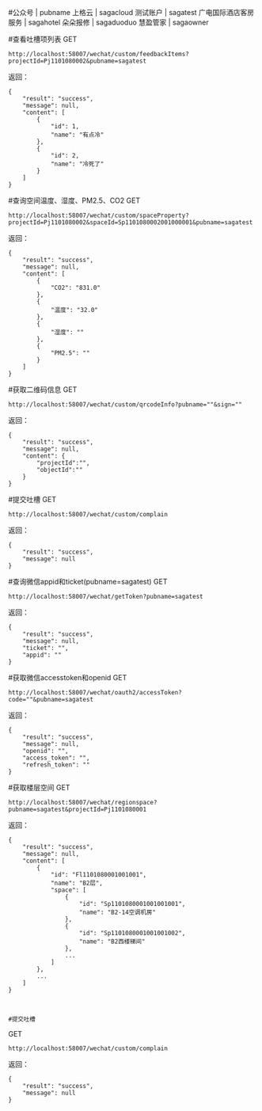 #公众号 | pubname
上格云                 |   sagacloud
测试账户               |    sagatest
广电国际酒店客房服务      |   sagahotel
朵朵报修                |   sagaduoduo
慧盈管家                |   sagaowner

#查看吐槽项列表
GET
    
    http://localhost:58007/wechat/custom/feedbackItems?projectId=Pj1101080002&pubname=sagatest
  
返回：
    
    {
        "result": "success",
        "message": null,
        "content": [
            {
                "id": 1,
                "name": "有点冷"
            },
            {
                "id": 2,
                "name": "冷死了"
            }
        ]
    }  
    
#查询空间温度、湿度、PM2.5、CO2
GET
    
    http://localhost:58007/wechat/custom/spaceProperty?projectId=Pj1101080002&spaceId=Sp1101080002001000001&pubname=sagatest  
    
返回：

    {
        "result": "success",
        "message": null,
        "content": [
            {
                "CO2": "831.0"
            },
            {
                "温度": "32.0"
            },
            {
                "湿度": ""
            },
            {
                "PM2.5": ""
            }
        ]
    }  
    
#获取二维码信息
GET

    http://localhost:58007/wechat/custom/qrcodeInfo?pubname=""&sign=""
    
返回：

    {
        "result": "success",
        "message": null,
        "content": {
            "projectId":"",
            "objectId":""
        } 
    }    

#提交吐槽
GET

    http://localhost:58007/wechat/custom/complain
    
返回：

    {
        "result": "success",
        "message": null
    }   

#查询微信appid和ticket(pubname=sagatest) 
GET
    
    http://localhost:58007/wechat/getToken?pubname=sagatest

返回：

    {
        "result": "success",
        "message": null,
        "ticket": "",
        "appid": ""
    }    
    
#获取微信accesstoken和openid
GET

    http://localhost:58007/wechat/oauth2/accessToken?code=""&pubname=sagatest
    
返回：
    
    {
        "result": "success",
        "message": null,
        "openid": "",
        "access_token": "",
        "refresh_token": ""
    }  
    
#获取楼层空间
GET 
    
    http://localhost:58007/wechat/regionspace?pubname=sagatest&projectId=Pj1101080001       
    
返回：

    {
        "result": "success",
        "message": null,
        "content": [
            {
                "id": "Fl1101080001001001",
                "name": "B2层",
                "space": [
                    {
                        "id": "Sp1101080001001001001",
                        "name": "B2-14空调机房"
                    },
                    {
                        "id": "Sp1101080001001001002",
                        "name": "B2西楼梯间"
                    },
                    ...
                ]
            },
            ...
        ]
    }      



    #提交吐槽
GET

    http://localhost:58007/wechat/custom/complain
    
返回：

    {
        "result": "success",
        "message": null
    }                     